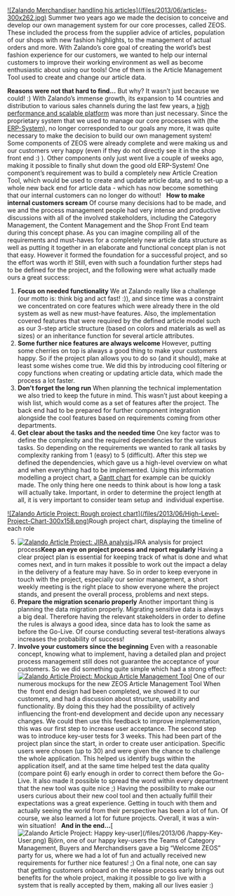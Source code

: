 [![Zalando Merchandiser handling his articles](/files/2013/06/articles-
300x262.jpg)](/files/2013/06/articles.jpg) Summer two years ago we made the
decision to conceive and develop our own management system for our core
processes, called ZEOS. These included the process from the supplier advice of
articles, population of our shops with new fashion highlights, to the
management of actual orders and more. With Zalando’s core goal of creating the
world’s best fashion experience for our customers, we wanted to help our
internal customers to improve their working environment as well as become
enthusiastic about using our tools! One of them is the Article Management Tool
used to create and change our article data.


**Reasons were not that hard to find...** But why? It wasn’t just because we could! :) With Zalando’s immense growth, its expansion to 14 countries and distribution to various sales channels during the last few years, a [high performance and scalable platform](http://tech.zalando.com/platform/) was more than just necessary. Since the proprietary system that we used to manage our core processes with (the [ERP-System](http://en.wikipedia.org/wiki/Enterprise_resource_planning)), no longer corresponded to our goals any more, it was quite necessary to make the decision to build our own management system! Some components of ZEOS were already complete and were making us and our customers very happy (even if they do not directly see it in the shop front end :) ). Other components only just went live a couple of weeks ago, making it possible to finally shut down the good old ERP-System! One component’s requirement was to build a completely new Article Creation Tool, which would be used to create and update article data, and to set-up a whole new back end for article data - which has now become something that our internal customers can no longer do without!   **How to make internal customers scream** Of course many decisions had to be made, and we and the process management people had very intense and productive discussions with all of the involved stakeholders, including the Category Management, the Content Management and the Shop Front End team during this concept phase. As you can imagine compiling all of the requirements and must-haves for a completely new article data structure as well as putting it together in an elaborate and functional concept plan is not that easy. However it formed the foundation for a successful project, and so the effort was worth it! Still, even with such a foundation further steps had to be defined for the project, and the following were what actually made ours a great success: 

  1. **Focus on needed functionality** We at Zalando really like a challenge (our motto is: think big and act fast! :)), and since time was a constraint we concentrated on core features which were already there in the old system as well as new must-have features. Also, the implementation covered features that were required by the defined article model such as our 3-step article structure (based on colors and materials as well as sizes) or an inheritance function for several article attributes. 
  2. **Some further nice features are always welcome** However, putting some cherries on top is always a good thing to make your customers happy. So if the project plan allows you to do so (and it should), make at least some wishes come true. We did this by introducing cool filtering or copy functions when creating or updating article data, which made the process a lot faster. 
  3. **Don't forget the long run** When planning the technical implementation we also tried to keep the future in mind. This wasn’t just about keeping a wish list, which would come as a set of features after the project. The back end had to be prepared for further component integration alongside the cool features based on requirements coming from other departments. 
  4. **Get clear about the tasks and the needed time** One key factor was to define the complexity and the required dependencies for the various tasks. So depending on the requirements we wanted to rank all tasks by complexity ranking from 1 (easy) to 5 (difficult). After this step we defined the dependencies, which gave us a high-level overview on what and when everything had to be implemented. Using this information modelling a project chart, a [Gantt chart](http://en.wikipedia.org/wiki/Gantt_chart) for example can be quickly made. The only thing here one needs to think about is how long a task will actually take. Important, in order to determine the project length at all, it is very important to consider team setup and  individual expertise. 

[![Zalando Article Project: Rough project chart](/files/2013/06/High-Level-
Project-Chart-300x158.png)](/files/2013/06/High-Level-Project-Chart.png)Rough
project chart, displaying the timeline of each role

  5. [![Zalando Article Project: JIRA analysis](/files/2013/06/JIRA_Analysis-300x216.png)](/files/2013/06/JIRA_Analysis.png)JIRA analysis for project process**Keep an eye on project process and report regularly** Having a clear project plan is essential for keeping track of what is done and what comes next, and in turn makes it possible to work out the impact a delay in the delivery of a feature may have. So in order to keep everyone in touch with the project, especially our senior management, a short weekly meeting is the right place to show everyone where the project stands, and present the overall process, problems and next steps. 
  6. **Prepare the migration scenario properly** Another important thing is planning the data migration properly. Migrating sensitive data is always a big deal. Therefore having the relevant stakeholders in order to define the rules is always a good idea, since data has to look the same as before the Go-Live. Of course conducting several test-iterations always increases the probability of success! 
  7. **Involve your customers since the beginning** Even with a reasonable concept, knowing what to implement, having a detailed plan and project process management still does not guarantee the acceptance of your customers. So we did something quite simple which had a strong effect: [![Zalando Article Project: Mockup Article Management Tool](/files/2013/06/Mockup-Create-new-Article-300x201.png)](/files/2013/06/Mockup-Create-new-Article.png) One of our numerous mockups for the new ZEOS Article Management Tool When the  front end design had been completed, we showed it to our customers, and had a discussion about structure, usability and functionality. By doing this they had the possibility of actively influencing the front-end development and decide upon any necessary changes. We could then use this feedback to improve implementation, this was our first step to increase user acceptance. The second step was to introduce key-user tests for 3 weeks. This had been part of the project plan since the start, in order to create user anticipation. Specific users were chosen (up to 30) and were given the chance to challenge the whole application. This helped us identify bugs within the application itself, and at the same time helped test the data quality (compare point 6) early enough in order to correct them before the Go-Live. It also made it possible to spread the word within every department that the new tool was quite nice ;) 
Having the possibility to make our users curious about their new cool tool and
then actually fulfill their expectations was a great experience. Getting in
touch with them and actually seeing the world from their perspective has been
a lot of fun. Of course, we also learned a lot for future projects. Overall,
it was a win-win situation!   **And in the end...**[![Zalando Article Project:
Happy key-user](/files/2013/06/happy-Key-User-300x270.png)](/files/2013/06
/happy-Key-User.png) Björn, one of our happy key-users the Teams of Category
Management, Buyers and Merchandisers gave a big “Welcome ZEOS” party for us,
where we had a lot of fun and actually received new requirements for further
nice features! ;) On a final note, one can say that getting customers onboard
on the release process early brings out benefits for the whole project, making
it possible to go live with a system that is really accepted by them, making
all our lives easier :)

